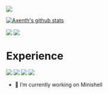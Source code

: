 <img align="center" src="https://github-readme-stats.vercel.app/api/top-langs/?username=axenth&theme=dark" />

[![Axenth's github stats](https://github-readme-stats.vercel.app/api?username=axenth&count_private=false&theme=dark)](https://github.com/axenth/github-readme-stats)

<img align="center" src="https://github-readme-stats.vercel.app/api/pin/?username=axenth&repo=axeLib&theme=dark" />
<img align="center" src="https://github-readme-stats.vercel.app/api/pin/?username=axenth&repo=printf&theme=dark" />


# Experience
![](https://img.shields.io/badge/OS-Linux-informational?style=flat&logo=Linux&logoColor=white&color=2bbc8a)
![](https://img.shields.io/badge/OS-MacOS-informational?style=flat&logo=Apple&logoColor=white&color=2bbc8a)
![](https://img.shields.io/badge/Language-C-informational?style=flat&logo=C&logoColor=white&color=2bbc8a)
![](https://img.shields.io/badge/IDE-VSCode-informational?style=flat&logo=visual-studio-code&logoColor=white&color=2bbc8a)


- 🔭 I’m currently working on Minishell
